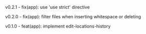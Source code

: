 v0.2.1 - fix(app): use 'use strict' directive

v0.2.0 - fix(app): filter files when inserting whitespace or deleting

v0.1.0 - feat(app): implement edit-locations-history
